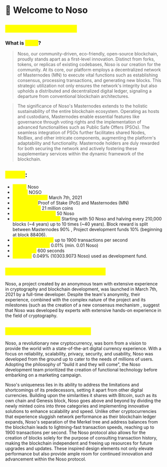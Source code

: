 # 👋 Welcome to Noso

## <mark style="color:yellow;">NOSO: Our Blockchain</mark>

### What is <mark style="color:yellow;">Noso</mark>? <a href="#overview" id="overview"></a>

> Noso, our community-driven, eco-friendly, open-source blockchain, proudly stands apart as a first-level innovation. Distinct from forks, tokens, or replicas of existing codebases, Noso is our creation for the community. At its core, our platform employs a decentralized network of Masternodes (MN) to execute vital functions such as establishing consensus, processing transactions, and generating new blocks. This strategic utilization not only ensures the network's integrity but also upholds a distributed and decentralized digital ledger, signaling a departure from conventional blockchain architectures.

> The significance of Noso's Masternodes extends to the holistic sustainability of the entire blockchain ecosystem. Operating as hosts and custodians, Masternodes enable essential features like governance through voting rights and the implementation of advanced functionalities such as Public Safe Offers (PSOs). The seamless integration of PSOs further facilitates shared Nodes, NoBiex, and other intricate components, augmenting the platform's adaptability and functionality. Masternode holders are duly rewarded for both securing the network and actively fostering these supplementary services within the dynamic framework of the blockchain.

## <mark style="color:yellow;">Specs</mark>: <a href="#specs" id="specs"></a>

* <mark style="color:yellow;">**Name:**</mark> Noso
* <mark style="color:yellow;">**Ticker:**</mark> NOSO
* <mark style="color:yellow;">**GENESYS block:**</mark> March 7th, 2021
* <mark style="color:yellow;">**Consensus:**</mark>Proof of Stake (PoS) and Masternodes (MN)
* <mark style="color:yellow;">**Total Supply:**</mark> 21 million coins
* <mark style="color:yellow;">**Initial Block Reward:**</mark> 50 Noso
* <mark style="color:yellow;">**Current Block Reward:**</mark> Starting with 50 Noso and halving every 210,000 blocks (\~4 years) up to 10 times (\~40 years). Block reward is split between Masternodes 90% , Project development funds 10% (beginning at block 88406).
* <mark style="color:yellow;">**Transaction speed:**</mark> up to 1900 transactions per second
* <mark style="color:yellow;">**Transaction cost:**</mark> 0.01% (min. 0.01 Noso)
* <mark style="color:yellow;">**Block time:**</mark> 600 seconds
* <mark style="color:yellow;">**Premine:**</mark> 0.049% (10303.9073 Noso) used as development fund.

## <mark style="color:yellow;">Who are the Founders of Noso?</mark>

Noso, a project created by an anonymous team with extensive experience in cryptography and blockchain development, was launched in March 7th, 2021 by a full-time developer. Despite the team's anonymity, their experience, combined with the complex nature of the project and its milestones (such as the creation of a new consensus mechanism , suggest that Noso was developed by experts with extensive hands-on experience in the field of cryptography.

## <mark style="color:yellow;">What makes Noso Unique?</mark>

Noso, a revolutionary new cryptocurrency, was born from a vision to provide the world with a state-of-the-art digital currency experience. With a focus on reliability, scalability, privacy, security, and usability, Noso was developed from the ground up to cater to the needs of millions of users. Adopting the philosophy of "build it and they will come", the Noso development team prioritized the creation of functional technology before embarking on a marketing campaign.

Noso's uniqueness lies in its ability to address the limitations and shortcomings of its predecessors, setting it apart from other digital currencies. Building upon the similarities it shares with Bitcoin, such as its own chain and Genesis block, Noso goes above and beyond by dividing the newly minted coins into three categories and implementing innovative solutions to enhance scalability and speed. Unlike other cryptocurrencies that experience sluggish network performance as their blockchain ledger expands, Noso's separation of the Merkel tree and address balances from the blockchain leads to lightning-fast transaction speeds, reaching up to 1900 transactions per second. The Noso protocol also allows for the creation of blocks solely for the purpose of consulting transaction history, making the blockchain independent and freeing up resources for future upgrades and updates. These inspired design elements not only elevate performance but also provide ample room for continued innovation and advancement within the Noso protocol.
